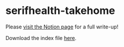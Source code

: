 # serifhealth-takehome

Please [visit the Notion page](https://watchis.notion.site/Serif-Health-Takehome-Write-Up-8ebd95783c4643c8937ba1f582146491?pvs=4) for a full write-up!

Download the index file [here](https://antm-pt-prod-dataz-nogbd-nophi-us-east1.s3.amazonaws.com/anthem/2024-01-01_anthem_index.json.gz).
